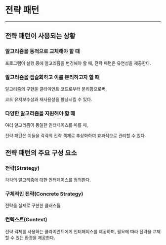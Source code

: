 # 전략 패턴

---

## 전략 패턴이 사용되는 상황

### 알고리즘을 동적으로 교체해야 할 때
프로그램이 실행 중에 알고리즘을 변경해야 할 때, 전략 패턴은 유연성을 제공한다.

### 알고리즘을 캡슐화하고 이를 분리하고자 할 때
알고리즘의 구현을 클라이언트 코드로부터 분리함으로써,

코드 유지보수성과 재사용성을 향상시킬 수 있다.

### 다양한 알고리즘을 지원해야 할 때
여러 알고리즘이 동일한 인터페이스를 따를 때,

전략 패턴은 이들을 각각의 전략 객체로 추상화하여 효과적으로 관리할 수 있다.

## 전략 패턴의 주요 구성 요소

### 전략(Strategy)
각각의 알고리즘에 대한 인터페이스를 정의한다.

### 구체적인 전략(Concrete Strategy)
전략을 실제로 구현한 클래스들

### 컨텍스트(Context)
전략 객체를 사용하는 클라이언트에게 인터페이스를 제공하며, 필요에 따라 전략을 교체할 수 있는 환경을 제공한다.
